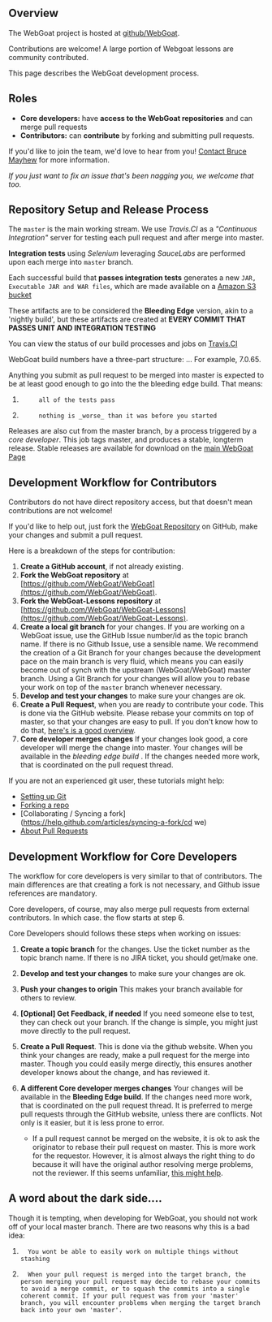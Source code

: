 ## Overview

The WebGoat project is hosted at [github/WebGoat](https://github.com/WebGoat). 

Contributions are welcome! A large portion of Webgoat lessons are community contributed.

This page describes the WebGoat development process.

## Roles

* **Core developers:** have **access to the WebGoat repositories** and can merge pull requests
* **Contributors:** can **contribute** by forking and submitting pull requests.


If you'd like to join the team, we'd love to hear from you! [Contact Bruce Mayhew](mailto:webgoat@owasp.org) for more information.  

_If you just want to fix an issue that's been nagging you, we welcome that too._

## Repository Setup and Release Process

The ```master``` is the main working stream. We use _Travis.CI_ as a _"Continuous Integration"_ server for testing each pull request and after merge into master.

__Integration tests__ using _Selenium_ leveraging _SauceLabs_ are performed upon each merge into ```master``` branch.

Each successful build that __passes integration tests__ generates a new ```JAR, Executable JAR and WAR files```, which are made available on a [Amazon S3 bucket](http://webgoat-war.s3-website-us-east-1.amazonaws.com/)

These artifacts are to be considered the __Bleeding Edge__ version, akin to a 'nightly build', but these artifacts are created at __EVERY COMMIT THAT PASSES UNIT AND INTEGRATION TESTING__ 

You can view the status of our build processes and jobs on [Travis.CI](https://travis-ci.org/WebGoat/WebGoat)

WebGoat build numbers have a three-part structure:  <major>.<minor>.<buildNumber>.   For example, 7.0.65. 

Anything you submit as pull request to be merged into master is expected to be at least good enough to go into the the bleeding edge build. That means:

1.          all of the tests pass
2.          nothing is _worse_ than it was before you started

Releases are also cut from the master branch, by a process triggered by a _core developer_. This job tags master, and produces a stable, longterm release.  Stable releases are available for download on the [main WebGoat Page](http://webgoat.github.io)

## Development Workflow for Contributors 

Contributors do not have direct repository access, but that doesn't mean contributions are not welcome!  

If you'd like to help out, just fork the [WebGoat Repository](https://github.com/WebGoat/WebGoat) on GitHub, make your changes and submit a pull request. 

Here is a breakdown of the steps for contribution:

1. **Create a GitHub account**, if not already existing.
1. **Fork the WebGoat repository** at [https://github.com/WebGoat/WebGoat](https://github.com/WebGoat/WebGoat).
1. **Fork the WebGoat-Lessons repository** at [https://github.com/WebGoat/WebGoat-Lessons](https://github.com/WebGoat/WebGoat-Lessons).
1. **Create a local git branch** for your changes. If you are working on a WebGoat issue, use the GitHub Issue number/id as the topic branch name. If there is no Github Issue, use a sensible name. We recommend the creation of a Git Branch for your changes because the development pace on the main branch is very fluid, which means you can easily become out of synch with the upstream (WebGoat/WebGoat) master branch. Using a Git Branch for your changes will allow you to rebase your work on top of the ```master``` branch whenever necessary.
1. **Develop and test your changes**  to make sure your changes are ok.
1. **Create a Pull Request**, when you are ready to contribute your code. This is done via the GitHub website. Please rebase your commits on top of master, so that your changes are easy to pull. If you don't know how to do that, [here's is a good overview](https://github.com/edx/edx-platform/wiki/How-to-Rebase-a-Pull-Request).
1. **Core developer merges changes** If your changes look good, a core developer will merge the change into master.  Your changes will be available in the _bleeding edge build_ . If the changes needed more work, that is coordinated on the pull request thread. 

If you are not an experienced git user, these tutorials might help:

* [Setting up Git](https://help.github.com/articles/set-up-git)
* [Forking a repo](https://help.github.com/articles/fork-a-repo)
* [Collaborating / Syncing a fork](https://help.github.com/articles/syncing-a-fork/cd we)
* [About Pull Requests](https://help.github.com/articles/using-pull-requests)

## Development Workflow for Core Developers

The workflow for core developers is very similar to that of contributors. The main differences are that creating a fork is not necessary, and Github issue references are mandatory. 

Core developers, of course, may also merge pull requests from external contributors. In which case. the flow starts at step 6.

Core Developers should follows these steps when working on issues:

1. **Create a topic branch** for the changes. Use the ticket number as the topic branch name. If there is no JIRA ticket, you should get/make one.
1. **Develop and test your changes** to make sure your changes are ok.
1. **Push your changes to origin** This makes your branch available for others to review.
1. **[Optional] Get Feedback, if needed** If you need someone else to test, they can check out your branch. If the change is simple, you might just move directly to the pull request.
1. **Create a Pull Request**. This is done via the github website.  When you think your changes are ready, make a pull request for the merge into master.  Though you could easily merge directly, this ensures another developer knows about the change, and has reviewed it.  
1. **A different Core developer merges changes** Your changes will be available in the __Bleeding Edge build__. If the changes need more work, that is coordinated on the pull request thread. It is preferred to merge pull requests through the GitHub website, unless there are conflicts.  Not only is it easier, but it is less prone to error.

    * If a pull request cannot be merged on the website, it is ok to ask the originator to rebase their pull request on master.  This is more work for the requestor. However, it is almost always the right thing to do because it will have the original author resolving merge problems, not the reviewer.  If this seems unfamiliar, [this might help](https://github.com/edx/edx-platform/wiki/How-to-Rebase-a-Pull-Request).

## A word about the dark side....

Though it is tempting, when developing for WebGoat, you should not work off of your local master branch. There are two reasons why this is a bad idea:

1.       You wont be able to easily work on multiple things without stashing
1.       When your pull request is merged into the target branch, the person merging your pull request may decide to rebase your commits to avoid a merge commit, or to squash the commits into a single coherent commit. If your pull request was from your 'master' branch, you will encounter problems when merging the target branch back into your own 'master'. 